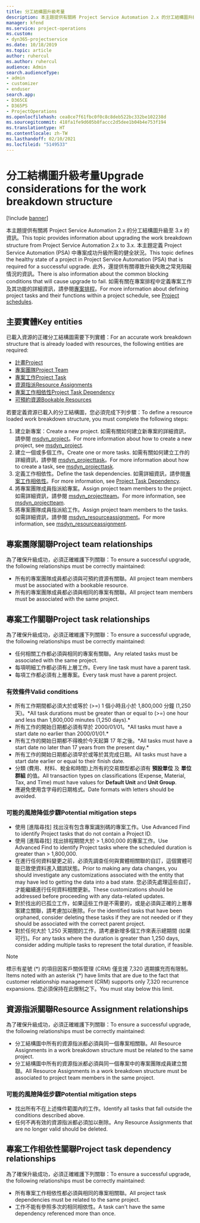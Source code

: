 ```yaml
---
title: 分工結構圖升級考量
description: 本主題提供有關將 Project Service Automation 2.x 的分工結構圖升級至 3.x 的資訊。
manager: kfend
ms.service: project-operations
ms.custom:
- dyn365-projectservice
ms.date: 10/18/2019
ms.topic: article
author: ruhercul
ms.author: ruhercul
audience: Admin
search.audienceType:
- admin
- customizer
- enduser
search.app:
- D365CE
- D365PS
- ProjectOperations
ms.openlocfilehash: cea8ce7f61fbc0f0c8c8deb522bc332be102238d
ms.sourcegitcommit: 418fa1fe9d605b8faccc2d5dee1b04b4e753f194
ms.translationtype: HT
ms.contentlocale: zh-TW
ms.lasthandoff: 02/10/2021
ms.locfileid: "5149533"
---
```

# <a name="upgrade-considerations-for-the-work-breakdown-structure"></a><span data-ttu-id="61c0d-103">分工結構圖升級考量</span><span class="sxs-lookup"><span data-stu-id="61c0d-103">Upgrade considerations for the work breakdown structure</span></span>

[!include [banner](../includes/psa-now-project-operations.md)]

<span data-ttu-id="61c0d-104">本主題提供有關將 Project Service Automation 2.x 的分工結構圖升級至 3.x 的資訊。</span><span class="sxs-lookup"><span data-stu-id="61c0d-104">This topic provides information about upgrading the work breakdown structure from Project Service Automation 2.x to 3.x.</span></span> <span data-ttu-id="61c0d-105">本主題定義 Project Service Automation (PSA) 中專案成功升級所需的健全狀況。</span><span class="sxs-lookup"><span data-stu-id="61c0d-105">This topic defines the healthy state of a project in Project Service Automation (PSA) that is required for a successful upgrade.</span></span> <span data-ttu-id="61c0d-106">此外，還提供有關導致升級失敗之常見阻礙情況的資訊。</span><span class="sxs-lookup"><span data-stu-id="61c0d-106">There is also information about the common blocking conditions that will cause upgrade to fail.</span></span> <span data-ttu-id="61c0d-107">如需有關在專案排程中定義專案工作及其功能的詳細資訊，請參閱[專案排程](project-creating.md)。</span><span class="sxs-lookup"><span data-stu-id="61c0d-107">For more information about defining project tasks and their functions within a project schedule, see [Project schedules](project-creating.md).</span></span>

## <a name="key-entities"></a><span data-ttu-id="61c0d-108">主要實體</span><span class="sxs-lookup"><span data-stu-id="61c0d-108">Key entities</span></span>
<span data-ttu-id="61c0d-109">已載入資源的正確分工結構圖需要下列實體：</span><span class="sxs-lookup"><span data-stu-id="61c0d-109">For an accurate work breakdown structure that is already loaded with resources, the following entities are required:</span></span>

- [<span data-ttu-id="61c0d-110">計畫</span><span class="sxs-lookup"><span data-stu-id="61c0d-110">Project</span></span>](https://docs.microsoft.com/dynamics365/customerengagement/on-premises/developer/entities/msdyn_project)
- [<span data-ttu-id="61c0d-111">專案團隊</span><span class="sxs-lookup"><span data-stu-id="61c0d-111">Project Team</span></span>](https://docs.microsoft.com/dynamics365/customerengagement/on-premises/developer/entities/msdyn_projectteam)
- [<span data-ttu-id="61c0d-112">專案工作</span><span class="sxs-lookup"><span data-stu-id="61c0d-112">Project Task</span></span>](https://docs.microsoft.com/dynamics365/customerengagement/on-premises/developer/entities/msdyn_projecttask)
- [<span data-ttu-id="61c0d-113">資源指派</span><span class="sxs-lookup"><span data-stu-id="61c0d-113">Resource Assignments</span></span>](https://docs.microsoft.com/dynamics365/customerengagement/on-premises/developer/entities/msdyn_resourceassignment)
- [<span data-ttu-id="61c0d-114">專案工作相依性</span><span class="sxs-lookup"><span data-stu-id="61c0d-114">Project Task Dependency</span></span>](https://docs.microsoft.com/dynamics365/customerengagement/on-premises/developer/entities/msdyn_projecttaskdependency)
- [<span data-ttu-id="61c0d-115">可預約資源</span><span class="sxs-lookup"><span data-stu-id="61c0d-115">Bookable Resources</span></span>](https://docs.microsoft.com/dynamics365/customerengagement/on-premises/developer/entities/bookableresource)

<span data-ttu-id="61c0d-116">若要定義資源已載入的分工結構圖，您必須完成下列步驟：</span><span class="sxs-lookup"><span data-stu-id="61c0d-116">To define a resource loaded work breakdown structure, you must complete the following steps:</span></span>

1. <span data-ttu-id="61c0d-117">建立新專案：</span><span class="sxs-lookup"><span data-stu-id="61c0d-117">Create a new project.</span></span> <span data-ttu-id="61c0d-118">如需有關如何建立新專案的詳細資訊，請參閱 [msdyn_project](https://docs.microsoft.com/dynamics365/customerengagement/on-premises/developer/entities/msdyn_project)。</span><span class="sxs-lookup"><span data-stu-id="61c0d-118">For more information about how to create a new project, see [msdyn_project](https://docs.microsoft.com/dynamics365/customerengagement/on-premises/developer/entities/msdyn_project).</span></span>
2. <span data-ttu-id="61c0d-119">建立一個或多個工作。</span><span class="sxs-lookup"><span data-stu-id="61c0d-119">Create one or more tasks.</span></span> <span data-ttu-id="61c0d-120">如需有關如何建立工作的詳細資訊，請參閱 [msdyn_projecttask](https://docs.microsoft.com/dynamics365/customerengagement/on-premises/developer/entities/msdyn_projecttask)。</span><span class="sxs-lookup"><span data-stu-id="61c0d-120">For more information about how to create a task, see [msdyn_projecttask](https://docs.microsoft.com/dynamics365/customerengagement/on-premises/developer/entities/msdyn_projecttask).</span></span>
3. <span data-ttu-id="61c0d-121">定義工作相依性。</span><span class="sxs-lookup"><span data-stu-id="61c0d-121">Define the task dependencies.</span></span> <span data-ttu-id="61c0d-122">如需詳細資訊，請參閱[專案工作相依性](https://docs.microsoft.com/dynamics365/customerengagement/on-premises/developer/entities/msdyn_projecttaskdependency)。</span><span class="sxs-lookup"><span data-stu-id="61c0d-122">For more information, see [Project Task Dependency](https://docs.microsoft.com/dynamics365/customerengagement/on-premises/developer/entities/msdyn_projecttaskdependency).</span></span>
4. <span data-ttu-id="61c0d-123">將專案團隊成員指派給專案。</span><span class="sxs-lookup"><span data-stu-id="61c0d-123">Assign project team members to the project.</span></span> <span data-ttu-id="61c0d-124">如需詳細資訊，請參閱 [msdyn_projectteam](https://docs.microsoft.com/dynamics365/customerengagement/on-premises/developer/entities/msdyn_projectteam)。</span><span class="sxs-lookup"><span data-stu-id="61c0d-124">For more information, see [msdyn_projectteam](https://docs.microsoft.com/dynamics365/customerengagement/on-premises/developer/entities/msdyn_projectteam).</span></span>
5. <span data-ttu-id="61c0d-125">將專案團隊成員指派給工作。</span><span class="sxs-lookup"><span data-stu-id="61c0d-125">Assign project team members to the tasks.</span></span> <span data-ttu-id="61c0d-126">如需詳細資訊，請參閱 [msdyn_resourceassignment](https://docs.microsoft.com/dynamics365/customerengagement/on-premises/developer/entities/msdyn_resourceassignment)。</span><span class="sxs-lookup"><span data-stu-id="61c0d-126">For more information, see [msdyn_resourceassignment](https://docs.microsoft.com/dynamics365/customerengagement/on-premises/developer/entities/msdyn_resourceassignment).</span></span>

## <a name="project-team-relationships"></a><span data-ttu-id="61c0d-127">專案團隊關聯</span><span class="sxs-lookup"><span data-stu-id="61c0d-127">Project team relationships</span></span>

<span data-ttu-id="61c0d-128">為了確保升級成功，必須正確維護下列關聯：</span><span class="sxs-lookup"><span data-stu-id="61c0d-128">To ensure a successful upgrade, the following relationships must be correctly maintained:</span></span>
- <span data-ttu-id="61c0d-129">所有的專案團隊成員都必須與可預約資源有關聯。</span><span class="sxs-lookup"><span data-stu-id="61c0d-129">All project team members must be associated with a bookable resource.</span></span>
- <span data-ttu-id="61c0d-130">所有的專案團隊成員都必須與相同的專案有關聯。</span><span class="sxs-lookup"><span data-stu-id="61c0d-130">All project team members must be associated with the same project.</span></span> 

## <a name="project-task-relationships"></a><span data-ttu-id="61c0d-131">專案工作關聯</span><span class="sxs-lookup"><span data-stu-id="61c0d-131">Project task relationships</span></span>
<span data-ttu-id="61c0d-132">為了確保升級成功，必須正確維護下列關聯：</span><span class="sxs-lookup"><span data-stu-id="61c0d-132">To ensure a successful upgrade, the following relationships must be correctly maintained:</span></span>

- <span data-ttu-id="61c0d-133">任何相關工作都必須與相同的專案有關聯。</span><span class="sxs-lookup"><span data-stu-id="61c0d-133">Any related tasks must be associated with the same project.</span></span>
- <span data-ttu-id="61c0d-134">每項明細工作都必須有上層工作。</span><span class="sxs-lookup"><span data-stu-id="61c0d-134">Every line task must have a parent task.</span></span>
- <span data-ttu-id="61c0d-135">每項工作都必須有上層專案。</span><span class="sxs-lookup"><span data-stu-id="61c0d-135">Every task must have a parent project.</span></span>

### <a name="valid-conditions"></a><span data-ttu-id="61c0d-136">有效條件</span><span class="sxs-lookup"><span data-stu-id="61c0d-136">Valid conditions</span></span>

- <span data-ttu-id="61c0d-137">所有工作期間都必須大於或等於 (>=) 1 個小時且小於 1,800,000 分鐘 (1,250 天)。\*</span><span class="sxs-lookup"><span data-stu-id="61c0d-137">All task durations must be greater than or equal to (>=) one hour and less than 1,800,000 minutes (1,250 days).\*</span></span>
- <span data-ttu-id="61c0d-138">所有工作的開始日期都必須有早於 2000/01/01。\*</span><span class="sxs-lookup"><span data-stu-id="61c0d-138">All tasks must have a start date no earlier than 2000/01/01.\*</span></span>
- <span data-ttu-id="61c0d-139">所有工作的開始日期都不得晚於今天起算 17 年之後。\*</span><span class="sxs-lookup"><span data-stu-id="61c0d-139">All tasks must have a start date no later than 17 years from the present day.\*</span></span>
- <span data-ttu-id="61c0d-140">所有工作的開始日期都必須早於或等於其完成日期。</span><span class="sxs-lookup"><span data-stu-id="61c0d-140">All tasks must have a start date earlier or equal to their finish date.</span></span>
- <span data-ttu-id="61c0d-141">分類 (費用、材料、稅金和時間)上所有的交易類型都必須有 **預設單位** 及 **單位群組** 的值。</span><span class="sxs-lookup"><span data-stu-id="61c0d-141">All transaction types on classifications (Expense, Material, Tax, and Time) must have values for **Default Unit** and **Unit Group**.</span></span>
- <span data-ttu-id="61c0d-142">應避免使用含字母的日期格式。</span><span class="sxs-lookup"><span data-stu-id="61c0d-142">Date formats with letters should be avoided.</span></span>

### <a name="potential-mitigation-steps"></a><span data-ttu-id="61c0d-143">可能的風險降低步驟</span><span class="sxs-lookup"><span data-stu-id="61c0d-143">Potential mitigation steps</span></span>
- <span data-ttu-id="61c0d-144">使用 [進階尋找] 找出沒有包含專案識別碼的專案工作。</span><span class="sxs-lookup"><span data-stu-id="61c0d-144">Use Advanced Find to identify Project tasks that do not contain a Project ID.</span></span>
- <span data-ttu-id="61c0d-145">使用 [進階尋找] 找出排程期間大於 > 1,800,000 的專案工作。</span><span class="sxs-lookup"><span data-stu-id="61c0d-145">Use Advanced Find to identify Project tasks where the scheduled duration is greater than > 1,800,000.</span></span>
- <span data-ttu-id="61c0d-146">在進行任何資料變更之前，必須先調查任何與實體相關聯的自訂，這個實體可能已致使資料進入錯誤狀態。</span><span class="sxs-lookup"><span data-stu-id="61c0d-146">Prior to making any data changes, you should investigate any customizations associated with the entity that may have led to getting the data into a bad state.</span></span> <span data-ttu-id="61c0d-147">您必須先處理這些自訂，才能繼續進行任何資料相關更新。</span><span class="sxs-lookup"><span data-stu-id="61c0d-147">These customizations should be addressed before proceeding with any data-related updates.</span></span>
- <span data-ttu-id="61c0d-148">對於找出的已孤立工作，如果這些工作是不需要的，或是必須與正確的上層專案建立關聯，請考慮加以刪除。</span><span class="sxs-lookup"><span data-stu-id="61c0d-148">For the identified tasks that have been orphaned, consider deleting these tasks if they are not needed or if they should be associated with the correct parent project.</span></span>
- <span data-ttu-id="61c0d-149">對於任何大於 1,250 天期間的工作，請考慮新增多個工作來表示總期間 (如果可行)。</span><span class="sxs-lookup"><span data-stu-id="61c0d-149">For any tasks where the duration is greater than 1,250 days, consider adding multiple tasks to represent the total duration, if feasible.</span></span>

> [!NOTE]
> <span data-ttu-id="61c0d-150">標示有星號 (\*) 的項目因客戶關係管理 (CRM) 僅支援 7,320 週期擴充而有限制。</span><span class="sxs-lookup"><span data-stu-id="61c0d-150">Items noted with an asterisk (\*) have limits that are due to the fact that customer relationship management (CRM) supports only 7,320 recurrence expansions.</span></span> <span data-ttu-id="61c0d-151">您必須保持在此限制之下。</span><span class="sxs-lookup"><span data-stu-id="61c0d-151">You must stay below this limit.</span></span>

## <a name="resource-assignment-relationships"></a><span data-ttu-id="61c0d-152">資源指派關聯</span><span class="sxs-lookup"><span data-stu-id="61c0d-152">Resource Assignment relationships</span></span>
<span data-ttu-id="61c0d-153">為了確保升級成功，必須正確維護下列關聯：</span><span class="sxs-lookup"><span data-stu-id="61c0d-153">To ensure a successful upgrade, the following relationships must be correctly maintained:</span></span>

- <span data-ttu-id="61c0d-154">分工結構圖中所有的資源指派都必須與同一個專案相關聯。</span><span class="sxs-lookup"><span data-stu-id="61c0d-154">All Resource Assignments in a work breakdown structure must be related to the same project.</span></span>
- <span data-ttu-id="61c0d-155">分工結構圖中所有的資源指派都必須與同一個專案中的專案團隊成員建立關聯。</span><span class="sxs-lookup"><span data-stu-id="61c0d-155">All Resource Assignments in a work breakdown structure must be associated to project team members in the same project.</span></span>

### <a name="potential-mitigation-steps"></a><span data-ttu-id="61c0d-156">可能的風險降低步驟</span><span class="sxs-lookup"><span data-stu-id="61c0d-156">Potential mitigation steps</span></span>
- <span data-ttu-id="61c0d-157">找出所有不在上述條件範圍內的工作。</span><span class="sxs-lookup"><span data-stu-id="61c0d-157">Identify all tasks that fall outside the conditions described above.</span></span>  
- <span data-ttu-id="61c0d-158">任何不再有效的資源指派都必須加以刪除。</span><span class="sxs-lookup"><span data-stu-id="61c0d-158">Any Resource Assignments that are no longer valid should be deleted.</span></span>

## <a name="project-task-dependency-relationships"></a><span data-ttu-id="61c0d-159">專案工作相依性關聯</span><span class="sxs-lookup"><span data-stu-id="61c0d-159">Project task dependency relationships</span></span>
<span data-ttu-id="61c0d-160">為了確保升級成功，必須正確維護下列關聯：</span><span class="sxs-lookup"><span data-stu-id="61c0d-160">To ensure a successful upgrade, the following relationships must be correctly maintained:</span></span>

- <span data-ttu-id="61c0d-161">所有專案工作相依性都必須與相同的專案相關聯。</span><span class="sxs-lookup"><span data-stu-id="61c0d-161">All project task dependencies must be related to the same project.</span></span>
- <span data-ttu-id="61c0d-162">工作不能有參照多次的相同相依性。</span><span class="sxs-lookup"><span data-stu-id="61c0d-162">A task can't have the same dependency referenced more than once.</span></span>
